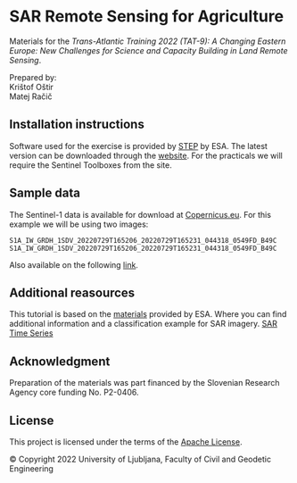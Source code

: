 # SAR Remote Sensing for Agriculture

Materials for the *Trans-Atlantic Training 2022 (TAT-9): A Changing Eastern Europe: New Challenges for Science and Capacity Building in Land Remote Sensing*.

Prepared by:  
Krištof Oštir  
Matej Račič 

## Installation instructions
Software used for the exercise is provided by [STEP](https://step.esa.int/main/) by ESA. The latest version can be downloaded through the [website](https://step.esa.int/main/download/snap-download/). For the practicals we will require the Sentinel Toolboxes from the site.

## Sample data
The Sentinel-1 data is available for download at [Copernicus.eu](https://scihub.copernicus.eu/dhus). For this example we will be using two images:
```
S1A_IW_GRDH_1SDV_20220729T165206_20220729T165231_044318_0549FD_B49C
S1A_IW_GRDH_1SDV_20220729T165206_20220729T165231_044318_0549FD_B49C
```
Also available on the following [link](https://unilj-my.sharepoint.com/:f:/g/personal/mracic_fgg_uni-lj_si/EozeUw9q_HxNlho66hXlpYkBh9T4z7FtVFoz0clv84EyGA?e=Zni0hz). 

## Additional reasources
This tutorial is based on the [materials](http://step.esa.int/docs/tutorials/S1TBX%20Landcover%20classification%20with%20Sentinel-1%20GRD.pdf) provided by ESA. Where you can find additional information and a classification example for SAR imagery.
[SAR Time Series](http://step.esa.int/docs/tutorials/S1TBX%20Time-series%20analysis%20with%20Sentinel-1.pdf)

## Acknowledgment

Preparation of the materials was part financed by the Slovenian Research Agency core funding No. P2-0406.

## License
This project is licensed under the terms of the [Apache License](LICENSE).

© Copyright 2022 University of Ljubljana, Faculty of Civil and Geodetic Engineering